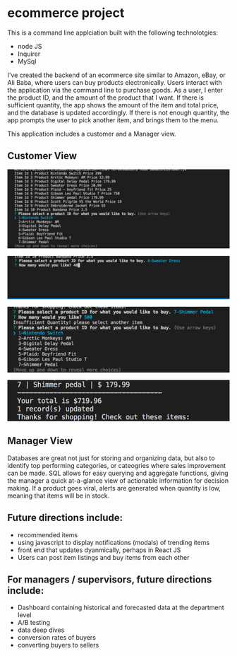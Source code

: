 #  ecommerce project 

This is a command line applciation built with the following technolotgies:
* node JS
* Inquirer 
* MySql 

 I've created the backend of an ecommerce site similar to Amazon, eBay, or Ali Baba, where users can buy products electronically. Users interact with the application via the command line to purchase goods. As a user, I enter the product ID, and the amount of the product that I want. If there is sufficient quantity, the app shows the amount of the item and total price, and the database is updated accordingly. If there is not enough quantity, the app prompts the user to pick another item, and brings them to the menu. 


 This application includes a customer and a Manager view.




## Customer View 

 

![Start page - Customer](/images/customer_menu_options.png)

![Item Quantity](/images/product_quant.png)

![Insufficient Quantity](/images/isf_quant.png)

![Customer Total](/images/customer_total.png)



## Manager View  

Databases are great not just for storing and organizing data, but also to identify  top performing categories, or cateogries where sales improvement can be made. SQL allows for easy querying and aggregate functions, giving the manager a quick at-a-glance view of actionable information for decision making. If a product goes viral, alerts are generated when quantity is low, meaning that items will be in stock.

## Future directions include:
* recommended items
* using javascript to display notifications (modals) of trending items 
* front end that updates dyanmically, perhaps in React JS
* Users can post item listings and buy items from each other 

## For managers / supervisors, future directions include:
* Dashboard containing historical and forecasted data at the department level
* A/B testing
* data deep dives
* conversion rates of buyers
* converting buyers to sellers 

